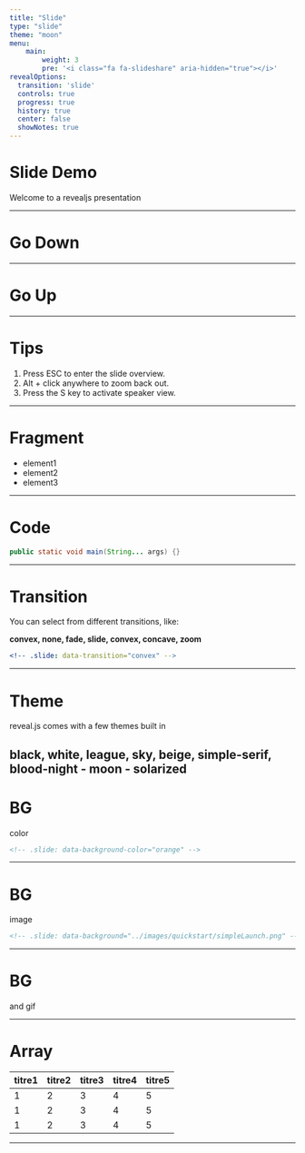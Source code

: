 ```yaml
---
title: "Slide"
type: "slide"
theme: "moon"
menu:
    main:
        weight: 3
        pre: '<i class="fa fa-slideshare" aria-hidden="true"></i>'
revealOptions:
  transition: 'slide'
  controls: true
  progress: true
  history: true
  center: false
  showNotes: true
---
```

# Slide Demo

Welcome to a revealjs presentation

---
# Go Down
___
# Go Up
---
# Tips
1. Press ESC to enter the slide overview. <!-- .element: style="color:blue"  -->
2. Alt + click anywhere to zoom back out. <!-- .element: style="color:white"  -->
3. Press the S key to activate speaker view.  <!-- .element: style="color:red"  -->
---
# Fragment
- element1  <!-- .element: class="fragment" data-fragment-index="1" -->
- element2  <!-- .element: class="fragment" data-fragment-index="3" -->
- element3  <!-- .element: class="fragment" data-fragment-index="2" -->
---
# Code
```java
public static void main(String... args) {}
```
---
# Transition
<!-- .slide: data-transition="convex" -->
You can select from different transitions, like:

**convex, none, fade, slide, convex, concave, zoom**
```YAML
<!-- .slide: data-transition="convex" -->
```
---
# Theme
reveal.js comes with a few themes built in

**black, white, league, sky, beige, simple-serif, blood-night - moon - solarized**
---
# BG
<!-- .slide: data-background-color="orange" -->
color
```xml
<!-- .slide: data-background-color="orange" -->
```
___
# BG
<!-- .slide: data-background="../images/quickstart/simpleLaunch.png" -->
image
```xml
<!-- .slide: data-background="../images/quickstart/simpleLaunch.png" -->
```
___
# BG
and gif
<!-- .slide: data-background="url('https://media.giphy.com/media/11sBLVxNs7v6WA/giphy.gif')" data-background-size="100%"-->
---
# Array

| titre1  | titre2  | titre3  | titre4  | titre5  |
|---|---|---|---|---|
| 1  | 2  | 3  | 4  | 5  |
| 1  | 2  | 3  | 4  | 5  |
| 1  | 2  | 3  | 4  | 5  |

---
<!-- .slide: data-background="url('https://media.giphy.com/media/7FCFG6sYV5UxW/giphy.gif')" data-background-size="100%"-->
